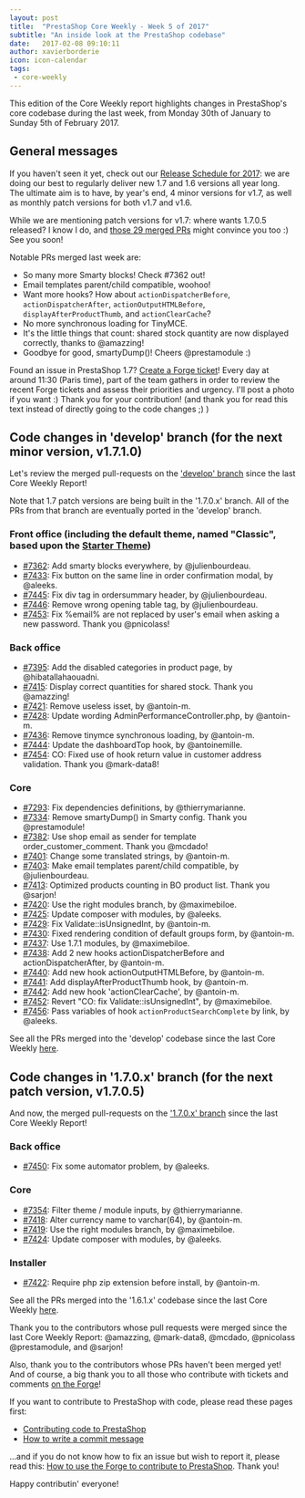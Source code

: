 ```yaml
---
layout: post
title:  "PrestaShop Core Weekly - Week 5 of 2017"
subtitle: "An inside look at the PrestaShop codebase"
date:   2017-02-08 09:10:11
author: xavierborderie
icon: icon-calendar
tags:
 - core-weekly
---
```


This edition of the Core Weekly report highlights changes in PrestaShop's core codebase during the last week, from Monday 30th of January to Sunday 5th of February 2017.


## General messages

If you haven't seen it yet, check out our [Release Schedule for 2017](http://build.prestashop.com/news/announcing-our-2017-release-schedule/): we are doing our best to regularly deliver new 1.7 and 1.6 versions all year long. The ultimate aim is to have, by year's end, 4 minor versions for v1.7, as well as monthly patch versions for both v1.7 and v1.6.

While we are mentioning patch versions for v1.7: where wants 1.7.0.5 released? I know I do, and [those 29 merged PRs](https://github.com/PrestaShop/PrestaShop/milestone/18?closed=1) might convince you too :) See you soon!

Notable PRs merged last week are:

* So many more Smarty blocks! Check #7362 out!
* Email templates parent/child compatible, woohoo!
* Want more hooks? How about `actionDispatcherBefore`, `actionDispatcherAfter`, `actionOutputHTMLBefore`, `displayAfterProductThumb`, and `actionClearCache`?
* No more synchronous loading for TinyMCE.
* It's the little things that count: shared stock quantity are now displayed correctly, thanks to @amazzing!
* Goodbye for good, smartyDump()! Cheers @prestamodule :)

Found an issue in PrestaShop 1.7? [Create a Forge ticket](http://forge.prestashop.com/secure/CreateIssue%21default.jspa?selectedProjectId=11322&issuetype=1)! Every day at around 11:30 (Paris time), part of the team gathers in order to review the recent Forge tickets and assess their priorities and urgency. I'll post a photo if you want :) Thank you for your contribution! (and thank you for read this text instead of directly going to the code changes ;) )



## Code changes in 'develop' branch (for the next minor version, v1.7.1.0)

Let's review the merged pull-requests on the ['develop' branch](https://github.com/PrestaShop/PrestaShop/tree/develop) since the last Core Weekly Report!

Note that 1.7 patch versions are being built in the '1.7.0.x' branch. All of the PRs from that branch are eventually ported in the 'develop' branch.


### Front office (including the default theme, named "Classic", based upon the [Starter Theme](https://github.com/PrestaShop/StarterTheme))

* [#7362](https://github.com/PrestaShop/PrestaShop/pull/7362): Add smarty blocks everywhere, by @julienbourdeau.
* [#7433](https://github.com/PrestaShop/PrestaShop/pull/7433): Fix button on the same line in order confirmation modal, by @aleeks.
* [#7445](https://github.com/PrestaShop/PrestaShop/pull/7445): Fix div tag in ordersummary header, by @julienbourdeau.
* [#7446](https://github.com/PrestaShop/PrestaShop/pull/7446): Remove wrong opening table tag, by @julienbourdeau.
* [#7453](https://github.com/PrestaShop/PrestaShop/pull/7453): Fix %email% are not replaced by user's email when asking a new password. Thank you @pnicolass!



### Back office

* [#7395](https://github.com/PrestaShop/PrestaShop/pull/7395): Add the disabled categories in product page, by @hibatallahaouadni.
* [#7415](https://github.com/PrestaShop/PrestaShop/pull/7415): Display correct quantities for shared stock. Thank you @amazzing!
* [#7421](https://github.com/PrestaShop/PrestaShop/pull/7421): Remove useless isset, by @antoin-m.
* [#7428](https://github.com/PrestaShop/PrestaShop/pull/7428): Update wording AdminPerformanceController.php, by @antoin-m.
* [#7436](https://github.com/PrestaShop/PrestaShop/pull/7436): Remove tinymce synchronous loading, by @antoin-m.
* [#7444](https://github.com/PrestaShop/PrestaShop/pull/7444): Update the dashboardTop hook, by @antoinemille.
* [#7454](https://github.com/PrestaShop/PrestaShop/pull/7454): CO: Fixed use of hook return value in customer address validation. Thank you @mark-data8!


### Core

* [#7293](https://github.com/PrestaShop/PrestaShop/pull/7293): Fix dependencies definitions, by @thierrymarianne.
* [#7334](https://github.com/PrestaShop/PrestaShop/pull/7334): Remove smartyDump() in Smarty config. Thank you @prestamodule!
* [#7382](https://github.com/PrestaShop/PrestaShop/pull/7382): Use shop email as sender for template order_customer_comment. Thank you @mcdado!
* [#7401](https://github.com/PrestaShop/PrestaShop/pull/7401): Change some translated strings, by @antoin-m.
* [#7403](https://github.com/PrestaShop/PrestaShop/pull/7403): Make email templates parent/child compatible, by @julienbourdeau.
* [#7413](https://github.com/PrestaShop/PrestaShop/pull/7413): Optimized products counting in BO product list. Thank you @sarjon!
* [#7420](https://github.com/PrestaShop/PrestaShop/pull/7420): Use the right modules branch, by @maximebiloe.
* [#7425](https://github.com/PrestaShop/PrestaShop/pull/7425): Update composer with modules, by @aleeks.
* [#7429](https://github.com/PrestaShop/PrestaShop/pull/7429): Fix Validate::isUnsignedInt, by @antoin-m.
* [#7430](https://github.com/PrestaShop/PrestaShop/pull/7430): Fixed rendering condition of default groups form, by @antoin-m.
* [#7437](https://github.com/PrestaShop/PrestaShop/pull/7437): Use 1.7.1 modules, by @maximebiloe.
* [#7438](https://github.com/PrestaShop/PrestaShop/pull/7438): Add 2 new hooks actionDispatcherBefore and actionDispatcherAfter, by @antoin-m.
* [#7440](https://github.com/PrestaShop/PrestaShop/pull/7440): Add new hook actionOutputHTMLBefore, by @antoin-m.
* [#7441](https://github.com/PrestaShop/PrestaShop/pull/7441): Add displayAfterProductThumb hook, by @antoin-m.
* [#7442](https://github.com/PrestaShop/PrestaShop/pull/7442): Add new hook 'actionClearCache', by @antoin-m.
* [#7452](https://github.com/PrestaShop/PrestaShop/pull/7452): Revert "CO: fix Validate::isUnsignedInt", by @maximebiloe.
* [#7456](https://github.com/PrestaShop/PrestaShop/pull/7456): Pass variables of hook `actionProductSearchComplete` by link, by @aleeks.


See all the PRs merged into the 'develop' codebase since the last Core Weekly [here](https://github.com/PrestaShop/PrestaShop/pulls?utf8=%E2%9C%93&q=is%3Apr%20merged%3A2017-01-30..2017-02-05%20is%3Aclosed%20base%3Adevelop).


## Code changes in '1.7.0.x' branch (for the next patch version, v1.7.0.5) 

And now, the merged pull-requests on the ['1.7.0.x' branch](https://github.com/PrestaShop/PrestaShop/tree/1.7.0.x) since the last Core Weekly Report!


### Back office

* [#7450](https://github.com/PrestaShop/PrestaShop/pull/7450): Fix some automator problem, by @aleeks.


### Core

* [#7354](https://github.com/PrestaShop/PrestaShop/pull/7354): Filter theme / module inputs, by @thierrymarianne.
* [#7418](https://github.com/PrestaShop/PrestaShop/pull/7418): Alter currency name to varchar(64), by @antoin-m.
* [#7419](https://github.com/PrestaShop/PrestaShop/pull/7419): Use the right modules branch, by @maximebiloe.
* [#7424](https://github.com/PrestaShop/PrestaShop/pull/7424): Update composer with modules, by @aleeks.


### Installer

* [#7422](https://github.com/PrestaShop/PrestaShop/pull/7422): Require php zip extension before install, by @antoin-m.



See all the PRs merged into the '1.6.1.x' codebase since the last Core Weekly [here](https://github.com/PrestaShop/PrestaShop/pulls?utf8=%E2%9C%93&q=is%3Apr%20merged%3A2017-01-30..2017-02-05%20is%3Aclosed%20base%3A1.7.0.x).


Thank you to the contributors whose pull requests were merged since the last Core Weekly Report: @amazzing, @mark-data8, @mcdado, @pnicolass @prestamodule, and @sarjon!

Also, thank you to the contributors whose PRs haven't been merged yet! And of course, a big thank you to all those who contribute with tickets and comments [on the Forge](http://forge.prestashop.com/browse/BOOM/?selectedTab=com.atlassian.jira.jira-projects-plugin:summary-panel)!

If you want to contribute to PrestaShop with code, please read these pages first:

 * [Contributing code to PrestaShop](http://doc.prestashop.com/display/PS16/Contributing+code+to+PrestaShop)
 * [How to write a commit message](http://doc.prestashop.com/display/PS16/How+to+write+a+commit+message)

...and if you do not know how to fix an issue but wish to report it, please read this: [How to use the Forge to contribute to PrestaShop](http://doc.prestashop.com/display/PS16/How+to+use+the+Forge+to+contribute+to+PrestaShop). Thank you!

Happy contributin' everyone!

